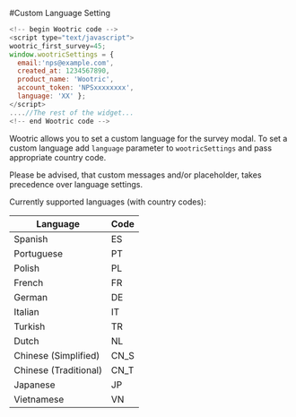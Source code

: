#Custom Language Setting

```javascript
<!--­­ begin Wootric code ­­-->
<script type="text/javascript">
wootric_first_survey=45;
window.wootricSettings = {
  email:'nps@example.com',
  created_at: 1234567890,
  product_name: 'Wootric',
  account_token: 'NPS­xxxxxxxx',
  language: 'XX' };
</script>
....//The rest of the widget...
<!--­­ end Wootric code --­­>
```

Wootric allows you to set a custom language for the survey modal.
To set a custom language add ```language``` parameter to ```wootricSettings``` and pass appropriate country code.

Please be advised, that custom messages and/or placeholder, takes precedence over language settings.

Currently supported languages (with country codes):

Language | Code
-------- | ----
Spanish | ES
Portuguese | PT
Polish | PL
French | FR
German | DE
Italian | IT
Turkish | TR
Dutch | NL
Chinese (Simplified) | CN_S
Chinese (Traditional) | CN_T
Japanese | JP
Vietnamese | VN
